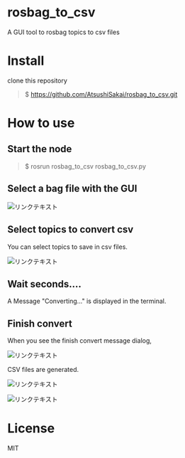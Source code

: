 # rosbag_to_csv

A GUI tool to rosbag topics to csv files

# Install

clone this repository

> $ https://github.com/AtsushiSakai/rosbag_to_csv.git

# How to use

## Start the node

> $ rosrun rosbag_to_csv rosbag_to_csv.py

## Select a bag file with the GUI

![リンクテキスト](https://github.com/AtsushiSakai/rosbag_to_csv/wiki/1.png)

## Select topics to convert csv

You can select topics to save in csv files.

![リンクテキスト](https://github.com/AtsushiSakai/rosbag_to_csv/wiki/2.png)

## Wait seconds....

A Message "Converting..." is displayed in the terminal.

## Finish convert

When you see the finish convert message dialog,

![リンクテキスト](https://github.com/AtsushiSakai/rosbag_filter_gui/4.png)

CSV files are generated.

![リンクテキスト](https://github.com/AtsushiSakai/rosbag_to_csv/wiki/4.png)



![リンクテキスト](https://github.com/AtsushiSakai/rosbag_to_csv/wiki/3.png)


# License

MIT
